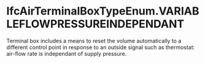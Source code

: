 IfcAirTerminalBoxTypeEnum.VARIABLEFLOWPRESSUREINDEPENDANT
=========================================================
Terminal box includes a means to reset the volume automatically to a different
control point in response to an outside signal such as thermostat: air-flow
rate is independant of supply pressure.


